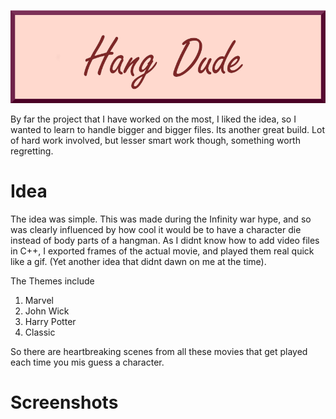 ![](https://github.com/KrishnarajT/The-Hangman-Project/blob/master/HangDude_.png)


By far the project that I have worked on the most, I liked the idea, so I wanted to learn to handle bigger and bigger files. Its another great build. Lot of hard work involved, but lesser smart work though, something worth regretting. 

# Idea
The idea was simple. This was made during the Infinity war hype, and so was clearly influenced by how cool it would be to have a character die instead of body parts of a hangman. As I didnt know how to add video files in C++, I exported frames of the actual movie, and played them real quick like a gif. (Yet another idea that didnt dawn on me at the time). 

The Themes include
1. Marvel
2. John Wick
3. Harry Potter
4. Classic

So there are heartbreaking scenes from all these movies that get played each time you mis guess a character. 

# Screenshots
